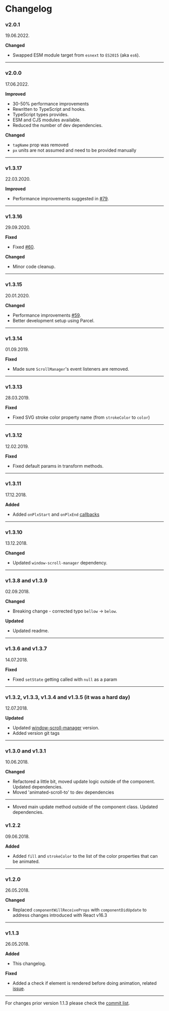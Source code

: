 # Changelog

### v2.0.1

19.06.2022.

**Changed**

- Swapped ESM module target from `esnext` to `ES2015` (aka `es6`).

---

### v2.0.0

17.06.2022.

**Improved**

- 30-50% performance improvements
- Rewritten to TypeScript and hooks.
- TypeScript types provides.
- ESM and CJS modules available.
- Reduced the number of dev dependencies.

**Changed**

- `tagName` prop was removed
- `px` units are not assumed and need to be provided manually

---

### v1.3.17

22.03.2020.

**Improved**

- Performance improvements suggested in [#79](https://github.com/Stanko/react-plx/pull/79).

---

### v1.3.16

29.09.2020.

**Fixed**

- Fixed [#60](https://github.com/Stanko/react-plx/pull/60).

**Changed**

- Minor code cleanup.

---

### v1.3.15

20.01.2020.

**Changed**

- Performance improvements [#59](https://github.com/Stanko/react-plx/pull/59).
- Better development setup using Parcel.

---

### v1.3.14

01.09.2019.

**Fixed**

- Made sure `ScrollManager`'s event listeners are removed.

---

### v1.3.13

28.03.2019.

**Fixed**

- Fixed SVG stroke color property name (from `strokeColor` to `color`)

---

### v1.3.12

12.02.2019.

**Fixed**

- Fixed default params in transform methods.

---

### v1.3.11

17.12.2018.

**Added**

- Added `onPlxStart` and `onPlxEnd` [callbacks](https://github.com/Stanko/react-plx/pull/48)

---

### v1.3.10

13.12.2018.

**Changed**

- Updated `window-scroll-manager` dependency.

---

### v1.3.8 and v1.3.9

02.09.2018.

**Changed**

- Breaking change - corrected typo `bellow` -> `below`.

**Updated**

- Updated readme.

---

### v1.3.6 and v1.3.7

14.07.2018.

**Fixed**

- Fixed `setState` getting called with `null` as a param

---

### v1.3.2, v1.3.3, v1.3.4 and v1.3.5 (it was a hard day)

12.07.2018.

**Updated**

- Updated [window-scroll-manager](https://github.com/Stanko/window-scroll-manager) version.
- Added version git tags

---

### v1.3.0 and v1.3.1

10.06.2018.

**Changed**

- Refactored a little bit, moved update logic outside of the component. Updated dependencies.
- Moved 'animated-scroll-to' to dev dependencies

---

- Moved main update method outside of the component class. Updated dependencies.

### v1.2.2

09.06.2018.

**Added**

- Added `fill` and `strokeColor` to the list of the color properties that can be animated.

---

### v1.2.0

26.05.2018.

**Changed**

- Replaced `componentWillReceiveProps` with `componentDidUpdate` to address changes introduced with React v16.3

---

### v1.1.3

26.05.2018.

**Added**

- This changelog.

**Fixed**

- Added a check if element is rendered before doing animation, related [issue](https://github.com/Stanko/react-plx/issues/17).

---

For changes prior version 1.1.3 please check the [commit list](https://github.com/Stanko/react-plx/commits/master).
